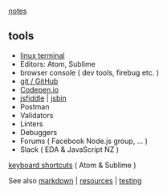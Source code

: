 [notes](notes.md)

## tools

- [linux terminal](linux/linuxTerminal.md)
- Editors: Atom, Sublime
- browser console ( dev tools, firebug etc. )
- [git / GitHub](git-github.md)
- [Codepen.io](https://codepen.io/)
- [jsfiddle](https://jsfiddle.net/) | [jsbin](http://jsbin.com)
- Postman
- Validators
- Linters
- Debuggers
- Forums ( Facebook Node.js group, ... )
- Slack ( EDA & JavaScript NZ )


[keyboard shortcuts](keyboardShortcuts.md) ( Atom & Sublime )


See also [markdown](markdown.md) | [resources](resources.md) | [testing](testing.md)
